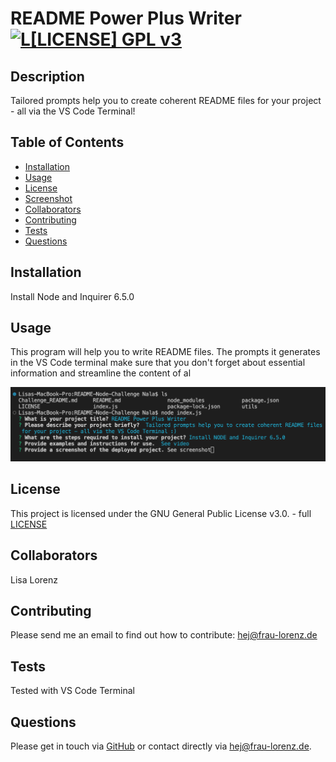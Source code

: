 # README Power Plus Writer [![L[LICENSE] GPL v3](https://img.shields.io/badge/License-GPLv3-blue.svg)](https://www.gnu.org/licenses/gpl-3.0)
  

## Description

Tailored prompts help you to create coherent README files for your project - all via the VS Code Terminal!

## Table of Contents

* [Installation](#installation)
* [Usage](#usage)
* [License](#license)
* [Screenshot](#screenshot)
* [Collaborators](#collaborators)
* [Contributing](#contributing)
* [Tests](#tests)
* [Questions](#questions)

## Installation

Install Node and Inquirer 6.5.0

## Usage

This program will help you to write README files. The prompts it generates in the VS Code terminal make sure that you don't forget about essential information and streamline the content of al

![screenshot of the terminal in use](assets/images/screenshot_vscode_terminal.png)

## License

This project is licensed under the GNU General Public License v3.0. - full [LICENSE](./licenses/LICENCE-GNU-GP-V3.txt)

## Collaborators

Lisa Lorenz

## Contributing

Please send me an email to find out how to contribute: hej@frau-lorenz.de

## Tests

Tested with VS Code Terminal

## Questions

Please get in touch via [GitHub](https://github.com/LMLorenz) or contact directly via hej@frau-lorenz.de.
